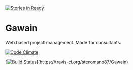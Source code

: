 [![Stories in Ready](https://badge.waffle.io/steromano87/Gawain.png?label=ready&title=Ready)](https://waffle.io/steromano87/Gawain)
# Gawain
Web based project management. Made for consultants.

[![Code Climate](https://codeclimate.com/github/steromano87/Gawain/badges/gpa.svg)](https://codeclimate.com/github/steromano87/Gawain)

[![Build Status](https://travis-ci.org/steromano87/Gawain.svg?)](https://travis-ci.org/steromano87/Gawain)
